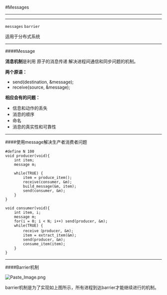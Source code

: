 #Messages

---

---

`messages` `barrier`

适用于分布式系统

----
####Message

**消息机制**是利用 原子的消息传递 解决进程间通信和同步问题的机制。

**两个原语：**
 - send(destination, &message);
 - receive(source, &message);

**相应会有的问题：**
 - 信息和动作的丢失
 - 消息的顺序
 - 命名
 - 消息的真实性和可靠性

----
####使用message解决生产者消费者问题

```
#define N 100
void producer(void){
    int item;
    message m;

    while(TRUE) {
        item = produce_item();
        receive(consumer, &m);
        build_message(&m, item);
        send(consumer, &m);
    }
}

void consumer(void){
    int item, i;
    message m;
    for(i = 0; i < N; i++) send(producer, &m);
    while(TRUE) {
        receive（producer, &m);
        item = extract_item(&m);
        send(producer, &m);
        consume_item(item);
    }
}
```

---
####Barrier机制

![Paste_Image.png](http://upload-images.jianshu.io/upload_images/4984976-de50e5b99b62320d.png?imageMogr2/auto-orient/strip%7CimageView2/2/w/1240)

barrier机制是为了实现如上图所示，所有进程到达barrier才能继续进行的机制。
